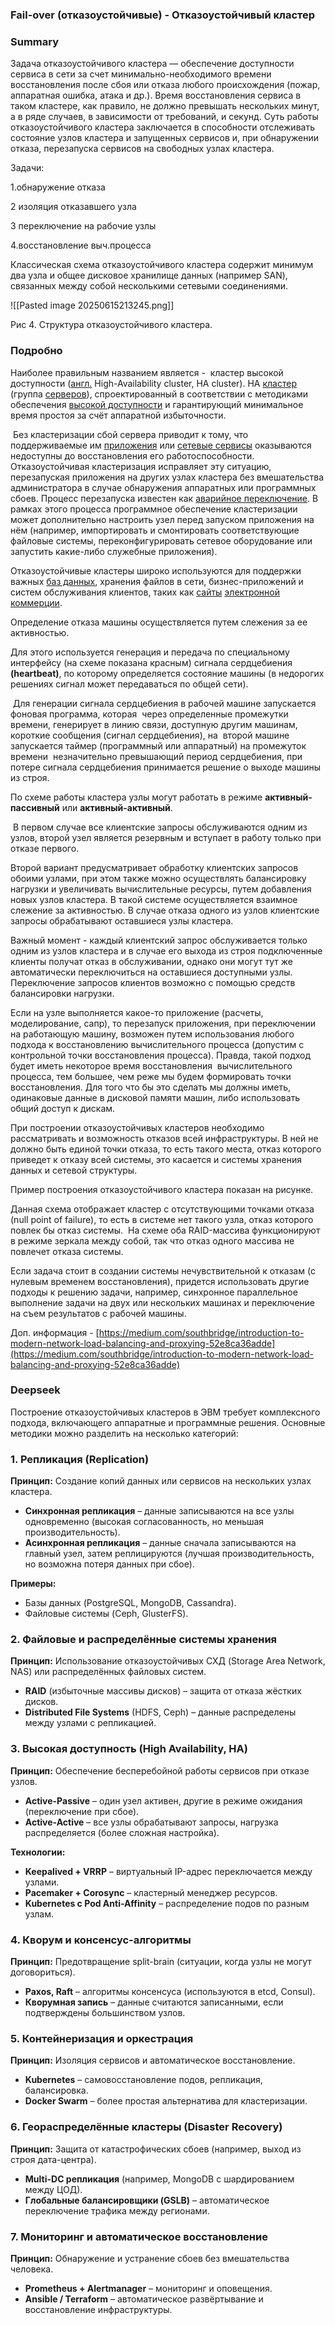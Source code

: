 
### Fail-over (отказоустойчивые) - Отказоустойчивый кластер

### **Summary**  
Задача отказоустойчивого кластера — обеспечение доступности сервиса в сети за счет минимально-необходимого времени восстановления после сбоя или отказа любого происхождения (пожар, аппаратная ошибка, атака и др.). Время восстановления сервиса в таком кластере, как правило, не должно превышать нескольких минут, а в ряде случаев, в зависимости от требований, и секунд. Суть работы отказоустойчивого кластера заключается в способности отслеживать состояние узлов кластера и запущенных сервисов и, при обнаружении отказа, перезапуска сервисов на свободных узлах кластера.

Задачи:

1.обнаружение отказа

2 изоляция отказавшего узла

3 переключение на рабочие узлы

4.восстановление выч.процесса

Классическая схема отказоустойчивого кластера содержит минимум два узла и общее дисковое хранилище данных (например SAN), связанных между собой несколькими сетевыми соединениями.

![[Pasted image 20250615213245.png]]

Рис 4. Структура отказоустойчивого кластера.

### **Подробно**

Наиболее правильным названием является -  кластер высокой доступности ([англ.](https://ru.wikipedia.org/wiki/%D0%90%D0%BD%D0%B3%D0%BB%D0%B8%D0%B9%D1%81%D0%BA%D0%B8%D0%B9_%D1%8F%D0%B7%D1%8B%D0%BA "Английский язык") High-Availability cluster, HA cluster). HA [кластер](https://ru.wikipedia.org/wiki/%D0%9A%D0%BB%D0%B0%D1%81%D1%82%D0%B5%D1%80_\(%D0%B3%D1%80%D1%83%D0%BF%D0%BF%D0%B0_%D0%BA%D0%BE%D0%BC%D0%BF%D1%8C%D1%8E%D1%82%D0%B5%D1%80%D0%BE%D0%B2\) "Кластер (группа компьютеров)") (группа [серверов](https://ru.wikipedia.org/wiki/%D0%A1%D0%B5%D1%80%D0%B2%D0%B5%D1%80_\(%D0%B0%D0%BF%D0%BF%D0%B0%D1%80%D0%B0%D1%82%D0%BD%D0%BE%D0%B5_%D0%BE%D0%B1%D0%B5%D1%81%D0%BF%D0%B5%D1%87%D0%B5%D0%BD%D0%B8%D0%B5\) "Сервер (аппаратное обеспечение)")), спроектированный в соответствии с методиками обеспечения [высокой доступности](https://ru.wikipedia.org/wiki/%D0%92%D1%8B%D1%81%D0%BE%D0%BA%D0%B0%D1%8F_%D0%B4%D0%BE%D1%81%D1%82%D1%83%D0%BF%D0%BD%D0%BE%D1%81%D1%82%D1%8C "Высокая доступность") и гарантирующий минимальное время простоя за счёт аппаратной избыточности.

 Без кластеризации сбой сервера приводит к тому, что поддерживаемые им [приложения](https://ru.wikipedia.org/wiki/%D0%9F%D1%80%D0%B8%D0%BA%D0%BB%D0%B0%D0%B4%D0%BD%D0%BE%D0%B5_%D0%BF%D1%80%D0%BE%D0%B3%D1%80%D0%B0%D0%BC%D0%BC%D0%BD%D0%BE%D0%B5_%D0%BE%D0%B1%D0%B5%D1%81%D0%BF%D0%B5%D1%87%D0%B5%D0%BD%D0%B8%D0%B5 "Прикладное программное обеспечение") или [сетевые сервисы](https://ru.wikipedia.org/wiki/%D0%A1%D0%B5%D1%82%D0%B5%D0%B2%D1%8B%D0%B5_%D1%81%D0%B5%D1%80%D0%B2%D0%B8%D1%81%D1%8B "Сетевые сервисы") оказываются недоступны до восстановления его работоспособности. Отказоустойчивая кластеризация исправляет эту ситуацию, перезапуская приложения на других узлах кластера без вмешательства администратора в случае обнаружения аппаратных или программных сбоев. Процесс перезапуска известен как [аварийное переключение](https://ru.wikipedia.org/wiki/%D0%90%D0%B2%D0%B0%D1%80%D0%B8%D0%B9%D0%BD%D0%BE%D0%B5_%D0%BF%D0%B5%D1%80%D0%B5%D0%BA%D0%BB%D1%8E%D1%87%D0%B5%D0%BD%D0%B8%D0%B5 "Аварийное переключение"). В рамках этого процесса программное обеспечение кластеризации может дополнительно настроить узел перед запуском приложения на нём (например, импортировать и смонтировать соответствующие файловые системы, переконфигурировать сетевое оборудование или запустить какие-либо служебные приложения).

Отказоустойчивые кластеры широко используются для поддержки важных [баз данных](https://ru.wikipedia.org/wiki/%D0%91%D0%B0%D0%B7%D0%B0_%D0%B4%D0%B0%D0%BD%D0%BD%D1%8B%D1%85 "База данных"), хранения файлов в сети, бизнес-приложений и систем обслуживания клиентов, таких как [сайты](https://ru.wikipedia.org/wiki/%D0%A1%D0%B0%D0%B9%D1%82 "Сайт") [электронной коммерции](https://ru.wikipedia.org/wiki/%D0%AD%D0%BB%D0%B5%D0%BA%D1%82%D1%80%D0%BE%D0%BD%D0%BD%D0%B0%D1%8F_%D0%BA%D0%BE%D0%BC%D0%BC%D0%B5%D1%80%D1%86%D0%B8%D1%8F "Электронная коммерция").

Определение отказа машины осуществляется путем слежения за ее активностью.

Для этого используется генерация и передача по специальному интерфейсу (на схеме показана красным) сигнала сердцебиения **(heartbeat)**, по которому определяется состояние машины (в недорогих решениях сигнал может передаваться по общей сети).

 Для генерации сигнала сердцебиения в рабочей машине запускается фоновая программа, которая  через определенные промежутки времени, генерирует в линию связи, доступную другим машинам, короткие сообщения (сигнал сердцебиения), на  второй машине запускается таймер (программный или аппаратный) на промежуток времени  незначительно превышающий период сердцебиения, при потере сигнала сердцебиения принимается решение о выходе машины из строя.

По схеме работы кластера узлы могут работать в режиме **активный-пассивный** или **активный-активный**.

 В первом случае все клиентские запросы обслуживаются одним из узлов, второй узел является резервным и вступает в работу только при отказе первого.

Второй вариант предусматривает обработку клиентских запросов обоими узлами, при этом также можно осуществлять балансировку нагрузки и увеличивать вычислительные ресурсы, путем добавления новых узлов кластера. В такой системе осуществляется взаимное слежение за активностью. В случае отказа одного из узлов клиентские запросы обрабатывают оставшиеся узлы кластера.

Важный момент - каждый клиентский запрос обслуживается только одним из узлов кластера и в случае его выхода из строя подключенные клиенты получат отказ в обслуживании, однако они могут тут же автоматически переключиться на оставшиеся доступными узлы. Переключение запросов клиентов возможно с помощью средств балансировки нагрузки.

Если на узле выполняется какое-то приложение (расчеты, моделирование, сапр), то перезапуск приложения, при переключении на работающую машину, возможен путем использования любого подхода к восстановлению вычислительного процесса (допустим с контрольной точки восстановления процесса). Правда, такой подход будет иметь некоторое время восстановления  вычислительного процесса, тем большее, чем реже мы будем формировать точки восстановления. Для того что бы это сделать мы должны иметь, одинаковые данные в дисковой памяти машин, либо использовать общий доступ к дискам.

При построении отказоустойчивых кластеров необходимо рассматривать и возможность отказов всей инфраструктуры. В ней не должно быть единой точки отказа, то есть такого места, отказ которого приведет к отказу всей системы, это касается и системы хранения данных и сетевой структуры.

Пример построения отказоустойчивого кластера показан на рисунке.

  
Данная схема отображает кластер с отсутствующими точками отказа (null point of failure), то есть в системе нет такого узла, отказ которого повлек бы отказ системы.  На схеме оба RAID-массива функционируют в режиме зеркала между собой, так что отказ одного массива не повлечет отказа системы.

Если задача стоит в создании системы нечувствительной к отказам (с нулевым временем восстановления), придется использовать другие подходы к решению задачи, например, синхронное параллельное выполнение задачи на двух или нескольких машинах и переключение на съем результатов с рабочей машины.

Доп. информация - [https://medium.com/southbridge/introduction-to-modern-network-load-balancing-and-proxying-52e8ca36adde](https://medium.com/southbridge/introduction-to-modern-network-load-balancing-and-proxying-52e8ca36adde)

### Deepseek

Построение отказоустойчивых кластеров в ЭВМ требует комплексного подхода, включающего аппаратные и программные решения. Основные методики можно разделить на несколько категорий:  

### **1. Репликация (Replication)**  
**Принцип:** Создание копий данных или сервисов на нескольких узлах кластера.  
- **Синхронная репликация** – данные записываются на все узлы одновременно (высокая согласованность, но меньшая производительность).  
- **Асинхронная репликация** – данные сначала записываются на главный узел, затем реплицируются (лучшая производительность, но возможна потеря данных при сбое).  

**Примеры:**  
- Базы данных (PostgreSQL, MongoDB, Cassandra).  
- Файловые системы (Ceph, GlusterFS).  

### **2. Файловые и распределённые системы хранения**  
**Принцип:** Использование отказоустойчивых СХД (Storage Area Network, NAS) или распределённых файловых систем.  
- **RAID** (избыточные массивы дисков) – защита от отказа жёстких дисков.  
- **Distributed File Systems** (HDFS, Ceph) – данные распределены между узлами с репликацией.  

### **3. Высокая доступность (High Availability, HA)**  
**Принцип:** Обеспечение бесперебойной работы сервисов при отказе узлов.  
- **Active-Passive** – один узел активен, другие в режиме ожидания (переключение при сбое).  
- **Active-Active** – все узлы обрабатывают запросы, нагрузка распределяется (более сложная настройка).  

**Технологии:**  
- **Keepalived + VRRP** – виртуальный IP-адрес переключается между узлами.  
- **Pacemaker + Corosync** – кластерный менеджер ресурсов.  
- **Kubernetes с Pod Anti-Affinity** – распределение подов по разным узлам.  

### **4. Кворум и консенсус-алгоритмы**  
**Принцип:** Предотвращение split-brain (ситуации, когда узлы не могут договориться).  
- **Paxos, Raft** – алгоритмы консенсуса (используются в etcd, Consul).  
- **Кворумная запись** – данные считаются записанными, если подтверждены большинством узлов.  

### **5. Контейнеризация и оркестрация**  
**Принцип:** Изоляция сервисов и автоматическое восстановление.  
- **Kubernetes** – самовосстановление подов, репликация, балансировка.  
- **Docker Swarm** – более простая альтернатива для кластеризации.  

### **6. Геораспределённые кластеры (Disaster Recovery)**  
**Принцип:** Защита от катастрофических сбоев (например, выход из строя дата-центра).  
- **Multi-DC репликация** (например, MongoDB с шардированием между ЦОД).  
- **Глобальные балансировщики (GSLB)** – автоматическое переключение трафика между регионами.  

### **7. Мониторинг и автоматическое восстановление**  
**Принцип:** Обнаружение и устранение сбоев без вмешательства человека.  
- **Prometheus + Alertmanager** – мониторинг и оповещения.  
- **Ansible / Terraform** – автоматическое развёртывание и восстановление инфраструктуры.  

